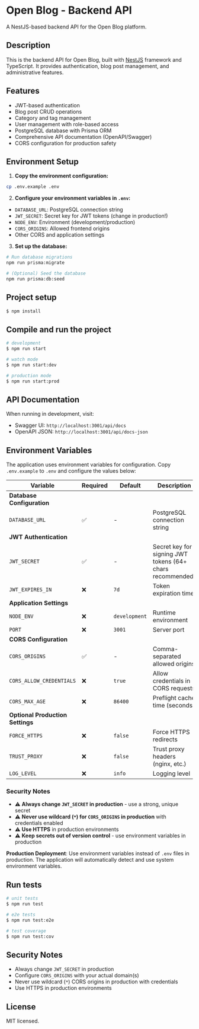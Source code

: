 # Open Blog - Backend API

A NestJS-based backend API for the Open Blog platform.

## Description

This is the backend API for Open Blog, built with [NestJS](https://github.com/nestjs/nest) framework and TypeScript. It provides authentication, blog post management, and administrative features.

## Features

- JWT-based authentication
- Blog post CRUD operations
- Category and tag management
- User management with role-based access
- PostgreSQL database with Prisma ORM
- Comprehensive API documentation (OpenAPI/Swagger)
- CORS configuration for production safety

## Environment Setup

1. **Copy the environment configuration:**
```bash
cp .env.example .env
```

2. **Configure your environment variables in `.env`:**
- `DATABASE_URL`: PostgreSQL connection string
- `JWT_SECRET`: Secret key for JWT tokens (change in production!)
- `NODE_ENV`: Environment (development/production)
- `CORS_ORIGINS`: Allowed frontend origins
- Other CORS and application settings

3. **Set up the database:**
```bash
# Run database migrations
npm run prisma:migrate

# (Optional) Seed the database
npm run prisma:db:seed
```

## Project setup

```bash
$ npm install
```

## Compile and run the project

```bash
# development
$ npm run start

# watch mode
$ npm run start:dev

# production mode
$ npm run start:prod
```

## API Documentation

When running in development, visit:
- Swagger UI: `http://localhost:3001/api/docs`
- OpenAPI JSON: `http://localhost:3001/api/docs-json`

## Environment Variables

The application uses environment variables for configuration. Copy `.env.example` to `.env` and configure the values below:

| Variable | Required | Default | Description | Development Example | Production Example |
|----------|----------|---------|-------------|-------------------|-------------------|
| **Database Configuration** |
| `DATABASE_URL` | ✅ | - | PostgreSQL connection string | `postgresql://postgres:postgres@localhost:5434/open_blog?schema=public` | `postgresql://user:pass@prod-db:5432/open_blog?schema=public` |
| **JWT Authentication** |
| `JWT_SECRET` | ✅ | - | Secret key for signing JWT tokens (64+ chars recommended) | `your-super-secret-jwt-key-change-this-in-production` | Use a strong random string |
| `JWT_EXPIRES_IN` | ❌ | `7d` | Token expiration time | `7d`, `24h`, `60m` | `24h` (shorter for production) |
| **Application Settings** |
| `NODE_ENV` | ❌ | `development` | Runtime environment | `development` | `production` |
| `PORT` | ❌ | `3001` | Server port | `3001` | `3001` or container port |
| **CORS Configuration** |
| `CORS_ORIGINS` | ✅ | - | Comma-separated allowed origins | `http://localhost:4200,http://localhost:3000` | `https://yourdomain.com,https://www.yourdomain.com` |
| `CORS_ALLOW_CREDENTIALS` | ❌ | `true` | Allow credentials in CORS requests | `true` | `true` |
| `CORS_MAX_AGE` | ❌ | `86400` | Preflight cache time (seconds) | `3600` (1 hour) | `86400` (24 hours) |
| **Optional Production Settings** |
| `FORCE_HTTPS` | ❌ | `false` | Force HTTPS redirects | `false` | `true` |
| `TRUST_PROXY` | ❌ | `false` | Trust proxy headers (nginx, etc.) | `false` | `true` |
| `LOG_LEVEL` | ❌ | `info` | Logging level | `debug` | `info` or `warn` |

### Security Notes
- ⚠️ **Always change `JWT_SECRET` in production** - use a strong, unique secret
- ⚠️ **Never use wildcard (`*`) for `CORS_ORIGINS` in production** with credentials enabled
- ⚠️ **Use HTTPS** in production environments
- ⚠️ **Keep secrets out of version control** - use environment variables in production

**Production Deployment**: Use environment variables instead of `.env` files in production. The application will automatically detect and use system environment variables.

## Run tests

```bash
# unit tests
$ npm run test

# e2e tests
$ npm run test:e2e

# test coverage
$ npm run test:cov
```

## Security Notes

- Always change `JWT_SECRET` in production
- Configure `CORS_ORIGINS` with your actual domain(s) 
- Never use wildcard (`*`) CORS origins in production with credentials
- Use HTTPS in production environments

## License

MIT licensed.

